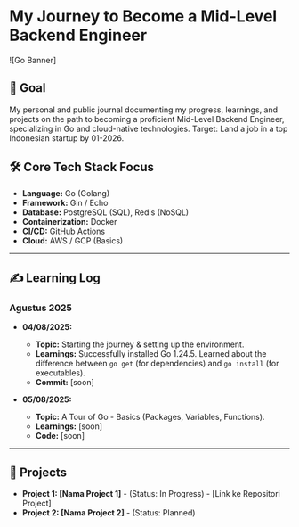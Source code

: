 # My Journey to Become a Mid-Level Backend Engineer

![Go Banner]

## 🎯 Goal

My personal and public journal documenting my progress, learnings, and projects on the path to becoming a proficient Mid-Level Backend Engineer, specializing in Go and cloud-native technologies. Target: Land a job in a top Indonesian startup by 01-2026.

## 🛠️ Core Tech Stack Focus

* **Language:** Go (Golang)
* **Framework:** Gin / Echo
* **Database:** PostgreSQL (SQL), Redis (NoSQL)
* **Containerization:** Docker
* **CI/CD:** GitHub Actions
* **Cloud:** AWS / GCP (Basics)

---

## ✍️ Learning Log

### **Agustus 2025**

* **04/08/2025:**
    * **Topic:** Starting the journey & setting up the environment.
    * **Learnings:** Successfully installed Go 1.24.5. Learned about the difference between `go get` (for dependencies) and `go install` (for executables).
    * **Commit:** [soon]

* **05/08/2025:**
    * **Topic:** A Tour of Go - Basics (Packages, Variables, Functions).
    * **Learnings:** [soon]
    * **Code:** [soon]

---

## 🚀 Projects

* **Project 1: [Nama Project 1]** - (Status: In Progress) - [Link ke Repositori Project]
* **Project 2: [Nama Project 2]** - (Status: Planned)
